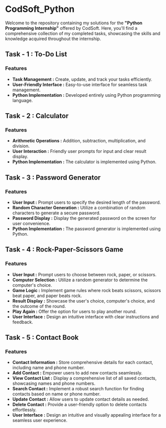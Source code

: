 # CodSoft_Python
Welcome to the repository containing my solutions for the **"Python Programming Internship"** offered by CodSoft. Here, you'll find a comprehensive collection of my completed tasks, showcasing the skills and knowledge acquired throughout the internship.

## Task - 1 : To-Do List
### Features
* **Task Management :** Create, update, and track your tasks efficiently.
* **User-Friendly Interface :** Easy-to-use interface for seamless task management.
* **Python Implementation :** Developed entirely using Python programming language.

## Task - 2 : Calculator
### Features
* **Arithmetic Operations :** Addition, subtraction, multiplication, and division.
* **User Interaction :** Friendly user prompts for input and clear result display.
* **Python Implementation :** The calculator is implemented using Python.

## Task - 3 : Password Generator
### Features
* **User Input :** Prompt users to specify the desired length of the password.
* **Random Character Generation :** Utilize a combination of random characters to generate a secure password.
* **Password Display :** Display the generated password on the screen for user convenience.
* **Python Implementation :** The password generator is implemented using Python.

## Task - 4 : Rock-Paper-Scissors Game
### Features
* **User Input :** Prompt users to choose between rock, paper, or scissors.
* **Computer Selection :** Utilize a random generator to determine the computer's choice.
* **Game Logic :** Implement game rules where rock beats scissors, scissors beat paper, and paper beats rock.
* **Result Display :** Showcase the user's choice, computer's choice, and the outcome of the round.
* **Play Again :** Offer the option for users to play another round.
* **User Interface :** Design an intuitive interface with clear instructions and feedback.

## Task - 5 : Contact Book
### Features
* **Contact Information :** Store comprehensive details for each contact, including name and phone number.
* **Add Contact :** Empower users to add new contacts seamlessly.
* **View Contact List :** Display a comprehensive list of all saved contacts, showcasing names and phone numbers.
* **Search Contact :** Implement a robust search function for finding contacts based on name or phone number.
* **Update Contact :** Allow users to update contact details as needed.
* **Delete Contact :** Provide a user-friendly option to delete contacts effortlessly.
* **User Interface :** Design an intuitive and visually appealing interface for a seamless user experience.
